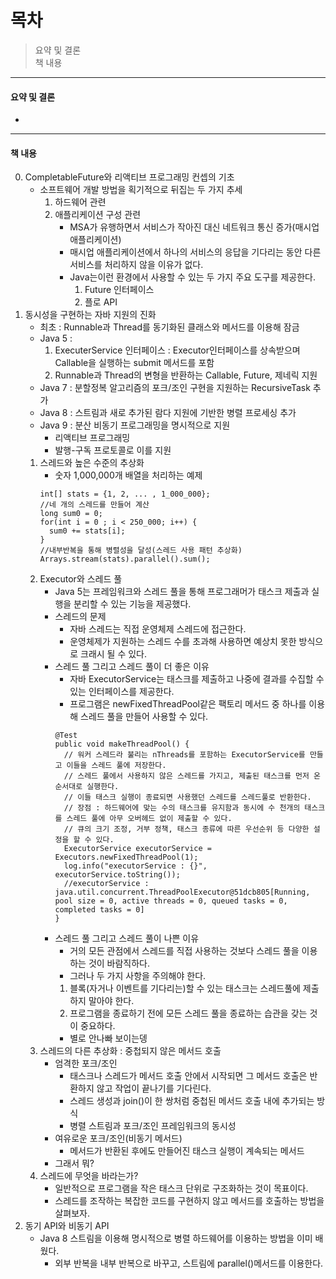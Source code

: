 # 목차

> 요약 및 결론  
> 책 내용  

---

#### 요약 및 결론
- 
---

#### 책 내용
0. CompletableFuture와 리액티브 프로그래밍 컨셉의 기초
    - 소프트웨어 개발 방법을 획기적으로 뒤집는 두 가지 추세
        1. 하드웨어 관련
        2. 애플리케이션 구성 관련
            - MSA가 유행하면서 서비스가 작아진 대신 네트워크 통신 증가(매시업 애플리케이션)
            - 매시업 애플리케이션에서 하나의 서비스의 응답을 기다리는 동안 다른 서비스를 처리하지 않을 이유가 없다.
            - Java는이런 환경에서 사용할 수 있는 두 가지 주요 도구를 제공한다.
                1. Future 인터페이스
                2. 플로 API
1. 동시성을 구현하는 자바 지원의 진화
    - 최초 : Runnable과 Thread를 동기화된 클래스와 메서드를 이용해 잠금
    - Java 5 : 
        1. ExecuterService 인터페이스 : Executor인터페이스를 상속받으며 Callable을 실행하는 submit 메서드를 포함
        2. Runnable과 Thread의 변형을 반환하는 Callable<T>, Future<T>, 제네릭 지원
    - Java 7 : 분할정복 알고리즘의 포크/조인 구현을 지원하는 RecursiveTask 추가
    - Java 8 : 스트림과 새로 추가된 람다 지원에 기반한 병렬 프로세싱 추가
    - Java 9 : 분산 비동기 프로그래밍을 명시적으로 지원 
        - 리액티브 프로그래밍
        - 발행-구독 프로토콜로 이를 지원
    1. 스레드와 높은 수준의 추상화
        - 숫자 1,000,000개 배열을 처리하는 예제
        ```
        int[] stats = {1, 2, ... , 1_000_000};
        //네 개의 스레드를 만들어 계산
        long sum0 = 0;
        for(int i = 0 ; i < 250_000; i++) {
          sum0 += stats[i];
        }
        //내부반복을 통해 병렬성을 달성(스레드 사용 패턴 추상화)
        Arrays.stream(stats).parallel().sum();
        ```
    2. Executor와 스레드 풀
        - Java 5는 프레임워크와 스레드 풀을 통해 프로그래머가 태스크 제출과 실행을 분리할 수 있는 기능을 제공했다.
        - 스레드의 문제
            - 자바 스레드는 직접 운영체제 스레드에 접근한다.
            - 운영체제가 지원하는 스레드 수를 초과해 사용하면 예상치 못한 방식으로 크래시 될 수 있다.
        - 스레드 풀 그리고 스레드 풀이 더 좋은 이유
            - 자바 ExecutorService는 태스크를 제출하고 나중에 결과를 수집할 수 있는 인터페이스를 제공한다.
            - 프로그램은 newFixedThreadPool같은 팩토리 메서드 중 하나를 이용해 스레드 풀을 만들어 사용할 수 있다.
            ```
            @Test
            public void makeThreadPool() {
              // 워커 스레드라 불리는 nThreads를 포함하는 ExecutorService를 만들고 이들을 스레드 풀에 저장한다.
              // 스레드 풀에서 사용하지 않은 스레드를 가지고, 제출된 태스크를 먼저 온 순서대로 실행한다.
              // 이들 태스크 실행이 종료되면 사용했던 스레드를 스레드풀로 반환한다.
              // 장점 : 하드웨어에 맞는 수의 태스크를 유지함과 동시에 수 천개의 태스크를 스레드 풀에 아무 오버헤드 없이 제출할 수 있다.
              // 큐의 크기 조정, 거부 정책, 태스크 종류에 따른 우선순위 등 다양한 설정을 할 수 있다.
              ExecutorService executorService = Executors.newFixedThreadPool(1);
              log.info("executorService : {}", executorService.toString());
              //executorService : java.util.concurrent.ThreadPoolExecutor@51dcb805[Running, pool size = 0, active threads = 0, queued tasks = 0, completed tasks = 0]
            }
            ```
        - 스레드 풀 그리고 스레드 풀이 나쁜 이유
            - 거의 모든 관점에서 스레드를 직접 사용하는 것보다 스레드 풀을 이용하는 것이 바람직하다.
            - 그러나 두 가지 사항을 주의해야 한다.
            1. 블록(자거나 이벤트를 기다리는)할 수 있는 태스크는 스레드풀에 제출하지 말아야 한다.
            2. 프로그램을 종료하기 전에 모든 스레드 풀을 종료하는 습관을 갖는 것이 중요하다.
            - 별로 안나빠 보이는뎅
    3. 스레드의 다른 추상화 : 중첩되지 않은 메서드 호출
        - 엄격한 포크/조인
            - 태스크나 스레드가 메서드 호출 안에서 시작되면 그 메서드 호출은 반환하지 않고 작업이 끝나기를 기다린다.
            - 스레드 생성과 join()이 한 쌍처럼 중첩된 메서드 호출 내에 추가되는 방식
            - 병렬 스트림과 포크/조인 프레임워크의 동시성
        - 여유로운 포크/조인(비동기 메서드)
            - 메서드가 반환된 후에도 만들어진 태스크 실행이 계속되는 메서드
        - 그래서 뭐?
    4. 스레드에 무엇을 바라는가?
        - 일반적으로 프로그램을 작은 태스크 단위로 구조화하는 것이 목표이다.
        - 스레드를 조작하는 복잡한 코드를 구현하지 않고 메서드를 호출하는 방법을 살펴보자.
2. 동기 API와 비동기 API
    - Java 8 스트림을 이용해 명시적으로 병렬 하드웨어를 이용하는 방법을 이미 배웠다.
        - 외부 반복을 내부 반복으로 바꾸고, 스트림에 parallel()메서드를 이용한다.
            
            